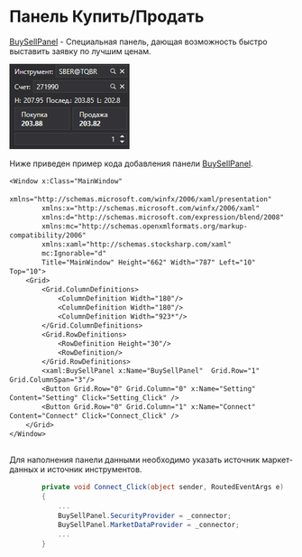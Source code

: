# Панель Купить\/Продать

[BuySellPanel](xref:StockSharp.Xaml.BuySellPanel) \- Специальная панель, дающая возможность быстро выставить заявку по лучшим ценам. 

![API GUI BuySell](../images/API_GUI_BuySell.png)

Ниже приведен пример кода добавления панели [BuySellPanel](xref:StockSharp.Xaml.BuySellPanel). 

```xaml
<Window x:Class="MainWindow"
        xmlns="http://schemas.microsoft.com/winfx/2006/xaml/presentation"
        xmlns:x="http://schemas.microsoft.com/winfx/2006/xaml"
        xmlns:d="http://schemas.microsoft.com/expression/blend/2008"
        xmlns:mc="http://schemas.openxmlformats.org/markup-compatibility/2006"
        xmlns:xaml="http://schemas.stocksharp.com/xaml"
        mc:Ignorable="d"
        Title="MainWindow" Height="662" Width="787" Left="10" Top="10">
    <Grid>
        <Grid.ColumnDefinitions>
            <ColumnDefinition Width="180"/>
            <ColumnDefinition Width="180"/>
            <ColumnDefinition Width="923*"/>
        </Grid.ColumnDefinitions>
        <Grid.RowDefinitions>
            <RowDefinition Height="30"/>
            <RowDefinition/>
        </Grid.RowDefinitions>
	    <xaml:BuySellPanel x:Name="BuySellPanel"  Grid.Row="1" Grid.ColumnSpan="3"/>
		<Button Grid.Row="0" Grid.Column="0" x:Name="Setting" Content="Setting" Click="Setting_Click" />
		<Button Grid.Row="0" Grid.Column="1" x:Name="Connect" Content="Connect" Click="Connect_Click" />
    </Grid>
</Window>
	  				
```

Для наполнения панели данными необходимо указать источник маркет\-данных и источник инструментов.

```cs
		private void Connect_Click(object sender, RoutedEventArgs e)
		{
		    ...
			BuySellPanel.SecurityProvider = _connector;
			BuySellPanel.MarketDataProvider = _connector;
            ...
		}
	  				
```
